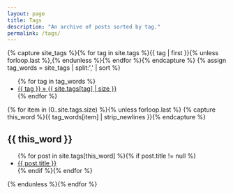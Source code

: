 ```yaml
---
layout: page
title: Tags
description: "An archive of posts sorted by tag."
permalink: /tags/
---
```


{% capture site_tags %}{% for tag in site.tags %}{{ tag | first }}{% unless forloop.last %},{% endunless %}{% endfor %}{% endcapture %}
{% assign tag_words = site_tags | split:',' | sort %}

<div id="tags">
  <ul class="tags">
  {% for tag in tag_words %}
    <li><a href="#{{ tag | cgi_escape }}">{{ tag }} &raquo; <span>{{ site.tags[tag] | size }}</span></a></li>
  {% endfor %}
  </ul>

  {% for item in (0..site.tags.size) %}{% unless forloop.last %}
    {% capture this_word %}{{ tag_words[item] | strip_newlines }}{% endcapture %}
  <h2 id="{{ this_word | cgi_escape }}">{{ this_word }}</h2>
  <ul class="posts">
    {% for post in site.tags[this_word] %}{% if post.title != null %}
    <li itemscope><a href="{{ post.url }}">{{ post.title }}</a></li>
    {% endif %}{% endfor %}
  </ul>
  {% endunless %}{% endfor %}
</div>
